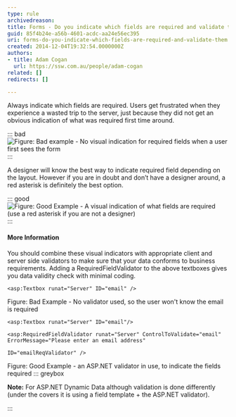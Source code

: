 ```yaml
---
type: rule
archivedreason: 
title: Forms - Do you indicate which fields are required and validate them?
guid: 85f4b24e-a56b-4601-acdc-aa24e56ec395
uri: forms-do-you-indicate-which-fields-are-required-and-validate-them
created: 2014-12-04T19:32:54.0000000Z
authors:
- title: Adam Cogan
  url: https://ssw.com.au/people/adam-cogan
related: []
redirects: []

---
```


Always indicate which fields are required. Users get frustrated when they experience a wasted trip to the server, just because they did not get an obvious indication of what was required first time around.

<!--endintro-->


::: bad  
![Figure: Bad example - No visual indication for required fields when a user first sees the form](Required-field\_Bad-example.jpg)  
:::

A designer will know the best way to indicate required field depending on the layout. However if you are in doubt and don’t have a designer around, a red asterisk is definitely the best option.


::: good  
![Figure: Good Example - A visual indication of what fields are required (use a red asterisk if you are not a designer)](Redstar\_Good-example.jpg)  
:::

#### More Information

You should combine these visual indicators with appropriate client and server side validators to make sure that your data conforms to business requirements. Adding a RequiredFieldValidator to the above textboxes gives you data validity check with minimal coding.



```
<asp:Textbox runat="Server" ID="email" />
```


Figure: Bad Example - No validator used, so the user won't know the email is required


```
<asp:Textbox runat="Server" ID="email"/>
    
<asp:RequiredFieldValidator runat="Server" ControlToValidate="email" ErrorMessage="Please enter an email address"
    
ID="emailReqValidator" />
```


Figure: Good Example - an ASP.NET validator in use, to indicate the fields required
::: greybox

**Note:** For ASP.NET Dynamic Data although validation is done differently (under the covers it is using a field template + the ASP.NET validator).

:::
